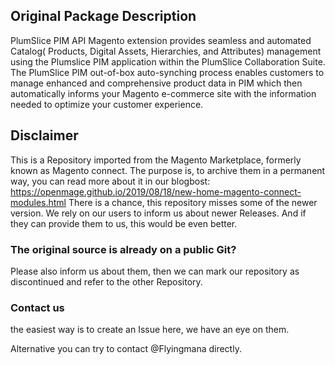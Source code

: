 

## Original Package Description

PlumSlice PIM API Magento extension provides seamless and automated Catalog( Products, Digital Assets, Hierarchies, and  Attributes) management using the Plumslice PIM application within the PlumSlice Collaboration Suite. The PlumSlice PIM out-of-box auto-synching process enables customers to manage enhanced and comprehensive product data in PIM which then automatically informs your Magento e-commerce site with the information needed to optimize your customer experience.


## Disclaimer

This is a Repository imported from the Magento Marketplace, formerly known as Magento connect.
The purpose is, to archive them in a permanent way, you can read more about it in our blogbost: https://openmage.github.io/2019/08/18/new-home-magento-connect-modules.html
There is a chance, this repository misses some of the newer version.
We rely on our users to inform us about newer Releases. And if they can provide them to us, this would be even better.

### The original source is already on a public Git?

Please also inform us about them, then we can mark our repository as discontinued and refer to the other Repository.

### Contact us

the easiest way is to create an Issue here, we have an eye on them.

Alternative you can try to contact @Flyingmana directly.
 
